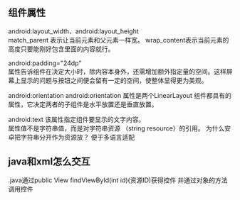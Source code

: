 ## 组件属性

android:layout_width、android:layout_height  
match_parent 表示让当前元素和父元素一样宽。
wrap_content表示当前元素的高度只要能刚好包含里面的内容就行。

android:padding="24dp"  
属性告诉组件在决定大小时，除内容本身外，还需增加额外指定量的空间。这样屏幕上显示的问题与按钮之间便会留有一定的空间，使整体显得更为美观。

android:orientation 
android:orientation 属性是两个LinearLayout 组件都具有的属性，它决定两者的子组件是水平放置还是垂直放置。

android:text 
该属性指定组件要显示的文字内容。  
属性值不是字符串值，而是对字符串资源 （string resource）的引用。
为什么安卓把字符串分开作为资源放？ 便于多语言适配





## java和xml怎么交互
.java通过public View findViewById(int id)(资源ID)获得控件
并通过对象的方法调用控件






